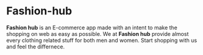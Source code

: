 # Fashion-hub
**Fashion hub** is an E-commerce app made with an intent to make the shopping on web as easy as possible. We at **Fashion hub** provide almost every clothing related stuff for both men and women. Start shopping with us and feel the differnece.
